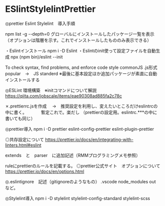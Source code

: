 # ESlintStylelintPrettier

◎prettier Eslint Stylelint　導入手順

npm list -g --depth=0
グローバルにインストールしたパッケージ一覧を表示
（オプションは階層を示す。これでインストールしたもののみ表示できる）

・Eslintインストール
npm i -D Eslint
・Eslintのinit使って設定ファイルを自動生成
npx (npm bin)/eslint --init

To check syntax, find problems, and enforce code style
commonJS
.js形式
popular　→　JS standerd
※最後に基本設定ほか追加パッケージが素直に自動インストールする

◎ESLint 環境構築　※initコマンドについて解説
https://qiita.com/jobscale/items/eae90308ad885fa2c78c

✗.prettierrc.jsを作成
　→　推奨設定を利用し、変えたいところだけeslintrcの中に書く。
　　　暫定これで。楽だし
（prettierの設定用。eslintrc.***の中に書いても同じ）

◎prettier導入
npm i -D prettier eslint-config-prettier eslint-plugin-prettier

◎共存設定について
https://prettier.io/docs/en/integrating-with-linters.html#eslint

extends　と　parser　に追加記述（RMMプログラミングメモ参照）

ruleにprettierのルールを記載する。
◎prettier公式サイト　オプションについて
https://prettier.io/docs/en/options.html


◎.eslintignore　記述（gitignoreのようなもの）
.vscode
node_modules
out
など。

◎Stylelint導入
npm i -D stylelint stylelint-config-standard stylelint-scss
